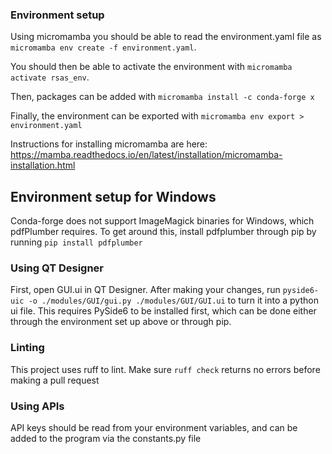 ### Environment setup
Using micromamba you should be able to read the environment.yaml file as `micromamba env create -f environment.yaml`.

You should then be able to activate the environment with `micromamba activate rsas_env`.

Then, packages can be added with `micromamba install -c conda-forge x`

Finally, the environment can be exported with `micromamba env export > environment.yaml`

Instructions for installing micromamba are here: https://mamba.readthedocs.io/en/latest/installation/micromamba-installation.html

## Environment setup for Windows
Conda-forge does not support ImageMagick binaries for Windows, which pdfPlumber requires. To get around this, install pdfplumber through pip by running `pip install pdfplumber`

### Using QT Designer

First, open GUI.ui in QT Designer. After making your changes, run `pyside6-uic -o ./modules/GUI/gui.py ./modules/GUI/GUI.ui` to turn it into a python ui file. This requires PySide6 to be installed first, which can be done either through the environment set up above or through pip.

### Linting
This project uses ruff to lint. Make sure `ruff check` returns no errors before making a pull request

### Using APIs
API keys should be read from your environment variables, and can be added to the program via the constants.py file